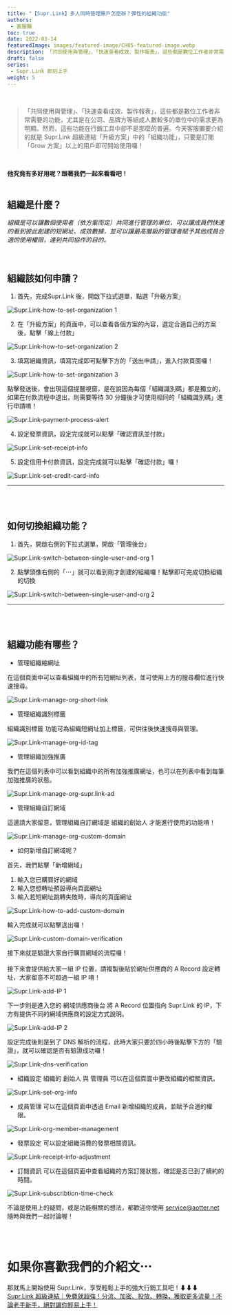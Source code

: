 ```yaml
---
title: "【Supr.Link】多人同時管理賬戶怎麼辦？彈性的組織功能"
authors:
 - 客服獺
toc: true
date: 2022-03-14
featuredImage: images/featured-image/CH05-featured-image.webp
description: 「共同使用與管理」、「快速查看成效、製作報表」，這些都是數位工作者非常需要的功能，尤其是在公司、品牌方等組成人數較多的單位中的需求更為明顯。
draft: false
series:
 - Supr.Link 即刻上手
weight: 5
---
```

<br>

>「共同使用與管理」、「快速查看成效、製作報表」，這些都是數位工作者非常需要的功能，尤其是在公司、品牌方等組成人數較多的單位中的需求更為明顯。然而，這些功能在行銷工具中卻不是那麼的普遍。今天客服獺要介紹的就是 Supr.Link 超級連結「升級方案」中的「組織功能」，只要是訂閱「Grow 方案」以上的用戶即可開始使用囉！
<br>

<!-- 插入一張首頁圖-->
**他究竟有多好用呢？跟著我們一起來看看吧！**
<br>
<br>

## 組織是什麼？

*組織是可以讓數個使用者（依方案而定）共同進行管理的單位，可以讓成員們快速的看到彼此創建的短網址、成效數據，並可以讓最高層級的管理者賦予其他成員合適的使用權限，達到共同協作的目的。*
<br>
<br>
<br>

## 組織該如何申請？

1. 首先，完成Supr.Link 後，開啟下拉式選單，點選「升級方案」

<!-- 圖1 -->
![Supr.Link-how-to-set-organization 1](/static/CH05/CH05PH02.webp)

2. 在「升級方案」的頁面中，可以查看各個方案的內容，選定合適自己的方案後，點擊「線上付款」

<!-- 圖2 -->
![Supr.Link-how-to-set-organization 2](/static/CH05/CH05PH03.webp)

3. 填寫組織資訊，填寫完成即可點擊下方的「送出申請」，進入付款頁面囉！

<!-- 圖3 -->
![Supr.Link-how-to-set-organization 3](/static/CH05/CH05PH04.webp)
<br>

點擊發送後，會出現這個提醒視窗，是在說因為每個「組織識別碼」都是獨立的，如果在付款流程中退出，則需要等待 30 分鐘後才可使用相同的「組織識別碼」進行申請唷！

<!-- 圖4 -->
![Supr.Link-payment-process-alert](/static/CH05/CH05PH05.webp)

4. 設定發票資訊，設定完成就可以點擊「確認資訊並付款」

<!-- 圖5 -->
![Supr.Link-set-receipt-info](/static/CH05/CH05PH06.webp)

5. 設定信用卡付款資訊，設定完成就可以點擊「確認付款」囉！

<!-- 圖6 -->
![Supr.Link-set-credit-card-info](/static/CH05/CH05PH07.webp)

---
<br>
<br>

## 如何切換組織功能？

1. 首先，開啟右側的下拉式選單，開啟「管理後台」

<!-- 圖7 -->
![Supr.Link-switch-between-single-user-and-org 1](/static/CH05/CH05PH08.webp)

2. 點擊頭像右側的「⋯」就可以看到剛才創建的組織囉！點擊即可完成切換組織的切換

<!-- 圖8 -->
![Supr.Link-switch-between-single-user-and-org 2](/static/CH05/CH05PH09.webp)

---
<br>
<br>

## 組織功能有哪些？

- 管理組織縮網址

在這個頁面中可以查看組織中的所有短網址列表，並可使用上方的搜尋欄位進行快速搜尋。
<!-- 圖9 -->
![Supr.Link-manage-org-short-link](/static/CH05/CH05PH10.webp)
<br>

- 管理組織識別標籤

組織識別標籤 功能可為組織短網址加上標籤，可供往後快速搜尋與管理。
<!-- 圖10 -->
![Supr.Link-manage-org-id-tag](/static/CH05/CH05PH11.webp)
<br>

- 管理組織加強推廣

我們在這個列表中可以看到組織中的所有加強推廣網址，也可以在列表中看到每筆加強推廣的狀態。
<!-- 圖11 -->
![Supr.Link-manage-org-supr.link-ad](/static/CH05/CH05PH12.webp)
<br>

- 管理組織自訂網域

這邊請大家留意，管理組織自訂網域是 組織的創始人 才能進行使用的功能唷！
<!-- 圖12 -->
![Supr.Link-manage-org-custom-domain](/static/CH05/CH05PH13.webp)
<br>

- 如何新增自訂網域呢？

首先，我們點擊「新增網域」
<br>

1. 輸入您已購買好的網域
2. 輸入您想轉址預設導向頁面網址
3. 輸入若短網址跳轉失敗時，導向的頁面網址

<!-- 圖13 -->
![Supr.Link-how-to-add-custom-domain](/static/CH05/CH05PH14.webp)
<br>

輸入完成就可以點擊送出囉！
<!-- 圖14 -->
![Supr.Link-custom-domain-verification](/static/CH05/CH05PH15.webp)
<br>

接下來就是驗證大家自行購買網域的流程囉！
<br>
<br>
接下來會提供給大家一組 IP 位置，請複製後貼於網址供應商的 A Record 設定轉址，大家留意不可超過一組 IP 唷！
<!-- 圖15 -->
![Supr.Link-add-IP 1](/static/CH05/CH05PH16.webp)
<br>

下一步則是進入您的 網域供應商後台 將 A Record 位置指向 Supr.Link 的 IP，下方有提供不同的網域供應商的設定方式說明。
<!-- 圖16 -->
![Supr.Link-add-IP 2](/static/CH05/CH05PH17.webp)
<br>

設定完成後則是到了 DNS 解析的流程，此時大家只要於四小時後點擊下方的「驗證」，就可以確認是否有驗證成功囉！
<!-- 圖17 -->
![Supr.Link-dns-verification](/static/CH05/CH05PH18.webp)
<br>

- 組織設定
組織的 創始人 與 管理員 可以在這個頁面中更改組織的相關資訊。
<!-- 圖18 -->
![Supr.Link-set-org-info](/static/CH05/CH05PH19.webp)
<br>

- 成員管理
可以在這個頁面中透過 Email 新增組織的成員，並賦予合適的權限。
<!-- 圖19 -->
![Supr.Link-org-member-management](/static/CH05/CH05PH20.webp)
<br>

- 發票設定
可以設定組織消費的發票相關資訊。
<!-- 圖20 -->
![Supr.Link-receipt-info-adjustment](/static/CH05/CH05PH21.webp)
<br>

- 訂閱資訊
可以在這個頁面中查看組織的方案訂閱狀態，確認是否已到了續約的時間。
<!-- 圖21 -->
![Supr.Link-subscribtion-time-check](/static/CH05/CH05PH22.webp)
<br>

不論是使用上的疑問，或是功能相關的想法，都歡迎你使用 <a href="mailto:service@aotter.net" target="_blank">service@aotter.net</a> 隨時與我們一起討論喔！





<br>
<br>

# 如果你喜歡我們的介紹文⋯
那就馬上開始使用 Supr.Link，享受輕鬆上手的強大行銷工具吧！⬇⬇⬇<br>
<a href="https://console.supr.link" target="_blank"> Supr.Link 超級連結｜免費就超強！分流、加密、投放、轉換，獲取更多流量！不論老手新手，絕對讓你輕易上手！</a>
<br>
<br>

